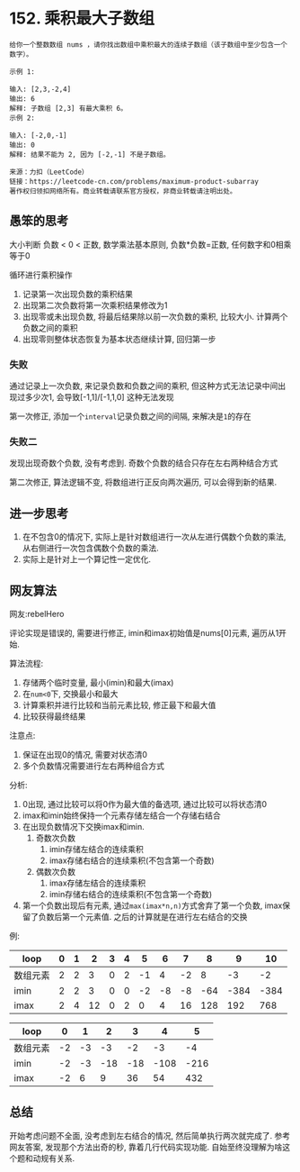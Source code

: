 # 152. 乘积最大子数组

```
给你一个整数数组 nums ，请你找出数组中乘积最大的连续子数组（该子数组中至少包含一个数字）。

示例 1:

输入: [2,3,-2,4]
输出: 6
解释: 子数组 [2,3] 有最大乘积 6。
示例 2:

输入: [-2,0,-1]
输出: 0
解释: 结果不能为 2, 因为 [-2,-1] 不是子数组。

来源：力扣（LeetCode）
链接：https://leetcode-cn.com/problems/maximum-product-subarray
著作权归领扣网络所有。商业转载请联系官方授权，非商业转载请注明出处。
```

## 愚笨的思考

大小判断 负数 \< 0 \< 正数, 数学乘法基本原则, 负数\*负数=正数, 任何数字和0相乘等于0

循环进行乘积操作

1. 记录第一次出现负数的乘积结果
2. 出现第二次负数将第一次乘积结果修改为1
3. 出现零或未出现负数, 将最后结果除以前一次负数的乘积, 比较大小. 计算两个负数之间的乘积
4. 出现零则整体状态恢复为基本状态继续计算, 回归第一步


### 失败

通过记录上一次负数, 来记录负数和负数之间的乘积, 但这种方式无法记录中间出现过多少次1, 会导致\[-1,1\]/\[-1,1,0\] 这种无法发现

第一次修正, 添加一个`interval`记录负数之间的间隔, 来解决是`1`的存在

### 失败二

发现出现奇数个负数, 没有考虑到. 奇数个负数的结合只存在左右两种结合方式

第二次修正, 算法逻辑不变, 将数组进行正反向两次遍历, 可以会得到新的结果.

## 进一步思考
1. 在不包含0的情况下, 实际上是针对数组进行一次从左进行偶数个负数的乘法, 从右侧进行一次包含偶数个负数的乘法. 
2. 实际上是针对上一个算记性一定优化.

## 网友算法

网友:rebelHero

评论实现是错误的, 需要进行修正, imin和imax初始值是nums\[0\]元素, 遍历从1开始.

算法流程:
1. 存储两个临时变量, 最小(imin)和最大(imax)
2. 在`num<0`下, 交换最小和最大
3. 计算乘积并进行比较和当前元素比较, 修正最下和最大值
4. 比较获得最终结果

注意点:
1. 保证在出现0的情况, 需要对状态清0
2. 多个负数情况需要进行左右两种组合方式

分析:
1. 0出现, 通过比较可以将0作为最大值的备选项, 通过比较可以将状态清0
2. imax和imin始终保持一个元素存储左结合一个存储右结合
3. 在出现负数情况下交换imax和imin.
    1. 奇数次负数
        1. imin存储左结合的连续乘积
        2. imax存储右结合的连续乘积(不包含第一个奇数)
    2. 偶数次负数
        1. imax存储左结合的连续乘积
        2. imin存储右结合的连续乘积(不包含第一个奇数)
4. 第一个负数出现后有元素, 通过`max(imax*n,n)`方式舍弃了第一个负数, imax保留了负数后第一个元素值. 之后的计算就是在进行左右结合的交换

例:

| loop | 0 | 1 | 2 | 3 | 4 | 5 | 6 | 7 | 8 | 9 | 10 |
| --- | --- | --- | --- | --- | --- | --- | --- | --- | --- | --- | --- |
| 数组元素 | 2 | 2 | 3  | 0 | 2 | -1 | 4  | -2 | 8   | -3   | -2   |
| imin    | 2 | 2 | 3  | 0 | 0 | -2 | -8 | -8 | -64 | -384 | -384 |
| imax    | 2 | 4 | 12 | 0 | 2 |  0 | 4  | 16 | 128 | 192  | 768  |

| loop | 0 | 1 | 2 | 3 | 4 | 5 |
| --- | --- | --- | --- | --- | --- | --- |
| 数组元素 | -2 | -3 | -3 | -2 | -3  | -4  |
| imin    | -2 | -3 | -18 | -18 | -108 | -216 |
| imax    | -2 | 6 | 9 | 36 | 54 | 432 |




## 总结

开始考虑问题不全面, 没考虑到左右结合的情况, 然后简单执行两次就完成了. 参考网友答案, 发现那个方法出奇的秒, 靠着几行代码实现功能. 自始至终没理解为啥这个题和动规有关系.
